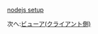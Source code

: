 [nodejs setup](/ja_jp/viewer/php.md ':include :type=markdown')

次へ:[ビューア(クライアント側)](/ja_jp/viewer/2legged/ui)